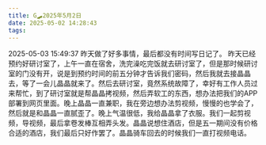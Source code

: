```yaml
---
title: G🛹2025年5月2日
date: 2025-05-02 14:28:43
tags:
---
```


2025-05-03 15:49:37
昨天做了好多事情，最后都没有时间写日记了。
昨天已经预约好研讨室了，上午一直在宿舍，洗完澡吃完饭就去研讨室了，但是那时候研讨室的门没有开，说是到预约时间的前五分钟才告诉我们密码，然后我就去接晶晶去，等了一会儿晶晶就来了。然后去研讨室，竟然系统故障了，幸好有工作人员过来帮忙，到了研讨室就是帮晶晶拷视频，然后弄软工的东西，想办法把我们的APP部署到网页里面。晚上晶晶一直兼职，我在旁边想办法剪视频，慢慢的也学会了，然后就是和晶晶一直腻歪了。晚上气温很低，我给晶晶拿了衣服。我们一起剪视频，导视频，最后拿卷发棒互相弄头发。晶晶说想住酒店，但是五一期间没有价格合适的酒店，我们最后只好作罢了。晶晶骑车回去的时候我们一直打视频电话。
